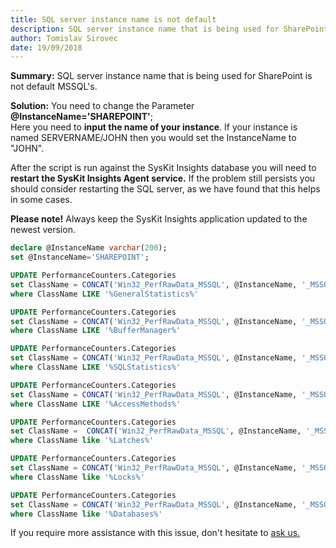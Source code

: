 ```yaml
---
title: SQL server instance name is not default
description: SQL server instance name that is being used for SharePoint is not  MSSQL's default.
author: Tomislav Sirovec
date: 19/09/2018
---
```


__Summary:__ 
SQL server instance name that is being used for SharePoint is not default MSSQL's.


__Solution:__
You need to change the Parameter __@InstanceName='SHAREPOINT'__;  
Here you need to __input the name of your instance__. If your instance is named SERVERNAME/JOHN then you would set the InstanceName to "JOHN".  

After the script is run against the SysKit Insights database you will need to __restart the SysKit Insights Agent service.__ If the problem still persists you should consider restarting the SQL server, as we have found that this helps in some cases. 

__Please note!__ Always keep the SysKit Insights application updated to the newest version.


```sql 
declare @InstanceName varchar(200);
set @InstanceName='SHAREPOINT';

UPDATE PerformanceCounters.Categories
set ClassName = CONCAT('Win32_PerfRawData_MSSQL', @InstanceName, '_MSSQL', @InstanceName, 'GeneralStatistics')
where ClassName LIKE '%GeneralStatistics%'

UPDATE PerformanceCounters.Categories
set ClassName = CONCAT('Win32_PerfRawData_MSSQL', @InstanceName, '_MSSQL', @InstanceName, 'BufferManager')
where ClassName LIKE '%BufferManager%'

UPDATE PerformanceCounters.Categories
set ClassName = CONCAT('Win32_PerfRawData_MSSQL', @InstanceName, '_MSSQL', @InstanceName, 'SQLStatistics')
where ClassName LIKE '%SQLStatistics%'

UPDATE PerformanceCounters.Categories
set ClassName = CONCAT('Win32_PerfRawData_MSSQL', @InstanceName, '_MSSQL', @InstanceName, 'AccessMethods')
where ClassName LIKE '%AccessMethods%'

UPDATE PerformanceCounters.Categories
set ClassName =  CONCAT('Win32_PerfRawData_MSSQL', @InstanceName, '_MSSQL', @InstanceName, 'Latches')
where ClassName like '%Latches%'

UPDATE PerformanceCounters.Categories
set ClassName = CONCAT('Win32_PerfRawData_MSSQL', @InstanceName, '_MSSQL', @InstanceName, 'Locks')
where ClassName like '%Locks%'

UPDATE PerformanceCounters.Categories
set ClassName = CONCAT('Win32_PerfRawData_MSSQL', @InstanceName, '_MSSQL', @InstanceName, 'Databases')
where ClassName like '%Databases%'
```

If you require more assistance with this issue, don't hesitate to [ask us.](https://www.syskit.com/company/contact-us/)